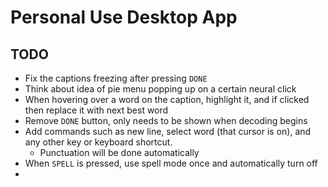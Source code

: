 # Personal Use Desktop App

## TODO
- Fix the captions freezing after pressing `DONE`
- Think about idea of pie menu popping up on a certain neural click
- When hovering over a word on the caption, highlight it, and if clicked then replace it with next best word
- Remove `DONE` button, only needs to be shown when decoding begins
- Add commands such as new line, select word (that cursor is on), and any other key or keyboard shortcut.
  - Punctuation will be done automatically
- When `SPELL` is pressed, use spell mode once and automatically turn off
- 
